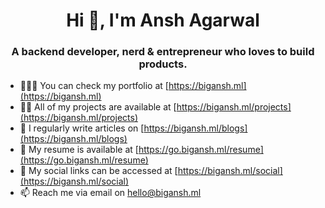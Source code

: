 <h1 align="center">Hi 👋, I'm Ansh Agarwal</h1>
<h3 align="center">
    A backend developer, nerd & entrepreneur who loves to build products.
</h3>

- 👨🏽‍🚀 You can check my portfolio at [https://bigansh.ml](https://bigansh.ml)
- 👨‍💻 All of my projects are available at [https://bigansh.ml/projects](https://bigansh.ml/projects) 
- 📝 I regularly write articles on [https://bigansh.ml/blogs](https://bigansh.ml/blogs)
- 📄 My resume is available at [https://go.bigansh.ml/resume](https://go.bigansh.ml/resume)
- 📢 My social links can be accessed at [https://bigansh.ml/social](https://bigansh.ml/social)
- 📫 Reach me via email on hello@bigansh.ml
